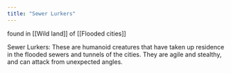 ```yaml
---
title: "Sewer Lurkers"
---
```


found in [[Wild land]] of [[Flooded cities]]

Sewer Lurkers: These are humanoid creatures that have taken up residence in the flooded sewers and tunnels of the
cities. They are agile and stealthy, and can attack from unexpected angles.
